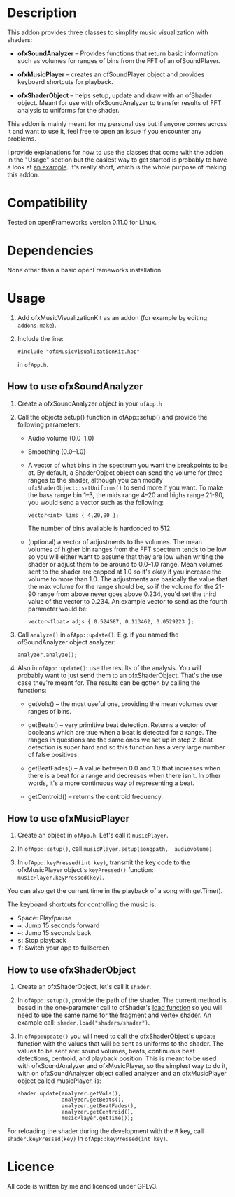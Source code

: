 # Description

This addon provides three classes to simplify music visualization with 
shaders:

* **ofxSoundAnalyzer** – Provides functions that return basic 
  information such as volumes for ranges of bins from the FFT of an 
  ofSoundPlayer.

* **ofxMusicPlayer** – creates an ofSoundPlayer object and provides 
  keyboard shortcuts for playback.

* **ofxShaderObject** – helps setup, update and draw with an ofShader 
  object. Meant for use with ofxSoundAnalyzer to transfer results of FFT 
  analysis to uniforms for the shader.

This addon is mainly meant for my personal use but if anyone comes 
across it and want to use it, feel free to open an issue if you 
encounter any problems.

I provide explanations for how to use the classes that come with the 
addon in the "Usage" section but the easiest way to get started is 
probably to have a look at [an 
example](https://github.com/gevhaz/32_delete-forever). It's really 
short, which is the whole purpose of making this addon.

# Compatibility

Tested on openFrameworks version 0.11.0 for Linux.

# Dependencies

None other than a basic openFrameworks installation.

# Usage

1.  Add ofxMusicVisualizationKit as an addon (for example by editing 
    `addons.make`).

2.  Include the line:

    ```
    #include "ofxMusicVisualizationKit.hpp"
    ```

    in `ofApp.h`.

## How to use ofxSoundAnalyzer

1. Create a ofxSoundAnalyzer object in your `ofApp.h`

2. Call the objects setup() function in ofApp::setup() and provide the 
   following parameters:

   * Audio volume (0.0–1.0)
   
   * Smoothing (0.0–1.0)
   
   * A vector of what bins in the spectrum you want the breakpoints to 
     be at. By default, a ShaderObject object can send the volume for 
     three ranges to the shader, although you can modify 
     `ofxShaderObject::setUniforms()` to send more if you want. To make 
     the bass range bin 1–3, the mids range 4–20 and highs range 21-90, 
     you would send a vector such as the following:

     ```
     vector<int> lims { 4,20,90 };
     ```

     The number of bins available is hardcoded to 512.


   * (optional) a vector of adjustments to the volumes. The mean volumes 
     of higher bin ranges from the FFT spectrum tends to be low so you 
     will either want to assume that they are low when writing the 
     shader or adjust them to be around to 0.0–1.0 range. Mean volumes 
     sent to the shader are capped at 1.0 so it's okay if you increase 
     the volume to more than 1.0. The adjustments are basically the 
     value that the max volume for the range should be, so if the volume 
     for the 21-90 range from above never goes above 0.234, you'd set 
     the third value of the vector to 0.234. An example vector to send 
     as the fourth parameter would be:

     ```
     vector<float> adjs { 0.524587, 0.113462, 0.0529223 };
     ```

3.  Call `analyze()` in `ofApp::update()`. E.g. if you named the 
    ofSoundAnalyzer object analyzer:

    ```
    analyzer.analyze();
    ```

4.  Also in `ofApp::update()`: use the results of the analysis. You will 
    probably want to just send them to an ofxShaderObject. That's the 
    use case they're meant for. The results can be gotten by calling the 
    functions:

    * getVols() – the most useful one, providing the mean volumes over 
      ranges of bins.

    * getBeats() – very primitive beat detection. Returns a vector of 
      booleans which are true when a beat is detected for a range. The 
      ranges in questions are the same ones we set up in step 2. Beat 
      detection is super hard and so this function has a very large 
      number of false positives.

    * getBeatFades() – A value between 0.0 and 1.0 that increases when 
      there is a beat for a range and decreases when there isn't. In 
      other words, it's a more continuous way of representing a beat.

    * getCentroid() – returns the centroid frequency.

## How to use ofxMusicPlayer

1.  Create an object in `ofApp.h`. Let's call it `musicPlayer`.

2.  In `ofApp::setup()`, call `musicPlayer.setup(songpath, 
    audiovolume)`.

3.  In `ofApp::keyPressed(int key)`, transmit the key code to the 
    ofxMusicPlayer object's `keyPressed()` function: 
    `musicPlayer.keyPressed(key)`.

You can also get the current time in the playback of a song with 
getTime().

The keyboard shortcuts for controlling the music is:

*   <kbd>Space</kbd>: Play/pause
*   <kbd>→</kbd>: Jump 15 seconds forward
*   <kbd>←</kbd>: Jump 15 seconds back
*   <kbd>s</kbd>: Stop playback
*   <kbd>f</kbd>: Switch your app to fullscreen

## How to use ofxShaderObject

1.  Create an ofxShaderObject, let's call it `shader`.

2.  In `ofApp::setup()`, provide the path of the shader. The current 
    method is based in the one-parameter call to ofShader's [load 
    function](https://openframeworks.cc/documentation/gl/ofShader/#show_load) 
    so you will need to use the same name for the fragment and vertex 
    shader. An example call: `shader.load("shaders/shader")`.

3.  In `ofApp:update()` you will need to call the ofxShaderObject's 
    update function with the values that will be sent as uniforms to the 
    shader. The values to be sent are: sound volumes, beats, continuous 
    beat detections, centroid, and playback position. This is meant to 
    be used with ofxSoundAnalyzer and ofxMusicPlayer, so the simplest 
    way to do it, with on ofxSoundAnalyzer object called analyzer and an 
    ofxMusicPlayer object called musicPlayer, is:

    ```
	shader.update(analyzer.getVols(), 
                  analyzer.getBeats(), 
                  analyzer.getBeatFades(), 
                  analyzer.getCentroid(), 
                  musicPlayer.getTime());
    ```

For reloading the shader during the development with the <kbd>R</kbd> 
key, call `shader.keyPressed(key)` in `ofApp::keyPressed(int key)`.

# Licence

All code is written by me and licenced under GPLv3.
